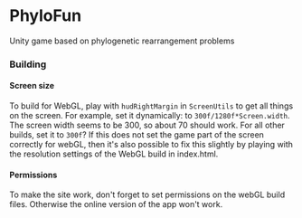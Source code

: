 # PhyloFun
 Unity game based on phylogenetic rearrangement problems


### Building

#### Screen size
To build for WebGL, play with `hudRightMargin` in `ScreenUtils` to get all things on the screen. For example, set it dynamically: to `300f/1280f*Screen.width`. The screen width seems to be 300, so about 70 should work. For all other builds, set it to `300f`? If this does not set the game part of the screen correctly for webGL, then it's also possible to fix this slightly by playing with the resolution settings of the WebGL build in index.html. 

#### Permissions
To make the site work, don't forget to set permissions on the webGL build files. Otherwise the online version of the app won't work.
